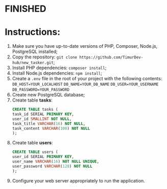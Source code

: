 # FINISHED

# Instructions:
1. Make sure you have up-to-date versions of PHP, Composer, Node.js, PostgreSQL installed;
2. Copy the repository: `git clone https://github.com/TimurDev-hub/new_tasker.git`;
3. Install PHP dependencies: `composer install`;
4. Install Node.js dependencies: `npm install`;
5. Create a `.env` file in the root of your project with the following contents:
	`DB_HOST=YOUR_LOCALHOST`
	`DB_NAME=YOUR_DB_NAME`
	`DB_USER=YOUR_USERNAME`
	`DB_PASSWORD=YOUR_PASSWORD`
6. Create new PostgreSQL database;
7. Create table **tasks**:
	```sql
	CREATE TABLE tasks (
	task_id SERIAL PRIMARY KEY,
	user_id SMALLINT NOT NULL,
	task_title VARCHAR(16) NOT NULL,
	task_content VARCHAR(100) NOT NULL
	);
	```
8. Create table **users**:
	```sql
	CREATE TABLE users (
	user_id SERIAL PRIMARY KEY,
	user_name VARCHAR(16) NOT NULL UNIQUE,
	user_password VARCHAR(128) NOT NULL
	);
	```
9. Configure your web server appropriately to run the application.